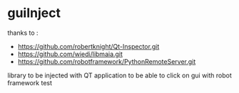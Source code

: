 # guiInject

thanks to :
 * https://github.com/robertknight/Qt-Inspector.git
 * https://github.com/wiedi/libmaia.git
 * https://github.com/robotframework/PythonRemoteServer.git
 
library to be injected with QT application to be able to click on gui with robot framework test 
 
